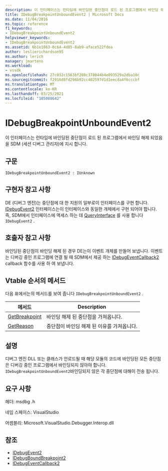 ```yaml
---
description: 이 인터페이스는 런타임에 바인딩된 중단점이 로드 된 프로그램에서 바인딩 해제 되었음을 SDM (세션 디버그 관리자)에 지시 합니다.
title: IDebugBreakpointUnboundEvent2 | Microsoft Docs
ms.date: 11/04/2016
ms.topic: reference
f1_keywords:
- IDebugBreakpointUnboundEvent2
helpviewer_keywords:
- IDebugBreakpointUnboundEvent2
ms.assetid: 6b1e1863-0c64-4d85-8ab9-aface522fdea
author: leslierichardson95
ms.author: lerich
manager: jmartens
ms.workload:
- vssdk
ms.openlocfilehash: 27c032c1563bf208c378044b4e093529a2dba10c
ms.sourcegitcommit: f2916d8fd296b92cc402597d1d1eecda4f6cccbf
ms.translationtype: MT
ms.contentlocale: ko-KR
ms.lasthandoff: 03/25/2021
ms.locfileid: "105088642"
---
```

# <a name="idebugbreakpointunboundevent2"></a>IDebugBreakpointUnboundEvent2
이 인터페이스는 런타임에 바인딩된 중단점이 로드 된 프로그램에서 바인딩 해제 되었음을 SDM (세션 디버그 관리자)에 지시 합니다.

## <a name="syntax"></a>구문

```
IDebugBreakpointUnboundEvent2 : IUnknown
```

## <a name="notes-for-implementers"></a>구현자 참고 사항
 DE (디버그 엔진)는 중단점에 대 한 지원의 일부로이 인터페이스를 구현 합니다. [IDebugEvent2](../../../extensibility/debugger/reference/idebugevent2.md) 인터페이스는이 인터페이스와 동일한 개체에서 구현 되어야 합니다. 즉, SDM에서 인터페이스에 액세스 하는 데 [QueryInterface](/cpp/atl/queryinterface) 를 사용 합니다 `IDebugEvent2` .

## <a name="notes-for-callers"></a>호출자 참고 사항
 바인딩된 중단점이 바인딩 해제 된 경우 DE는이 이벤트 개체를 만들어 보냅니다. 이벤트는 디버깅 중인 프로그램에 연결 될 때 SDM에서 제공 하는 [IDebugEventCallback2](../../../extensibility/debugger/reference/idebugeventcallback2.md) callback 함수를 사용 하 여 보냅니다.

## <a name="methods-in-vtable-order"></a>Vtable 순서의 메서드
 다음 표에서는의 메서드를 보여 줍니다 `IDebugBreakpointUnboundEvent2` .

|메서드|Description|
|------------|-----------------|
|[GetBreakpoint](../../../extensibility/debugger/reference/idebugbreakpointunboundevent2-getbreakpoint.md)|바인딩 해제 된 중단점을 가져옵니다.|
|[GetReason](../../../extensibility/debugger/reference/idebugbreakpointunboundevent2-getreason.md)|중단점이 바인딩 해제 된 이유를 가져옵니다.|

## <a name="remarks"></a>설명
 디버그 엔진 DLL 또는 클래스가 언로드될 때 해당 모듈의 코드에 바인딩된 모든 중단점은 디버깅 중인 프로그램에서 바인딩되지 않아야 합니다. `IDebugBreakpointUnboundEvent2`바인딩되지 않은 각 중단점에 대해이 전송 됩니다.

## <a name="requirements"></a>요구 사항
 헤더: msdbg .h

 네임 스페이스: VisualStudio

 어셈블리: Microsoft.VisualStudio.Debugger.Interop.dll

## <a name="see-also"></a>참조
- [IDebugEvent2](../../../extensibility/debugger/reference/idebugevent2.md)
- [IDebugBoundBreakpoint2](../../../extensibility/debugger/reference/idebugboundbreakpoint2.md)
- [IDebugEventCallback2](../../../extensibility/debugger/reference/idebugeventcallback2.md)
